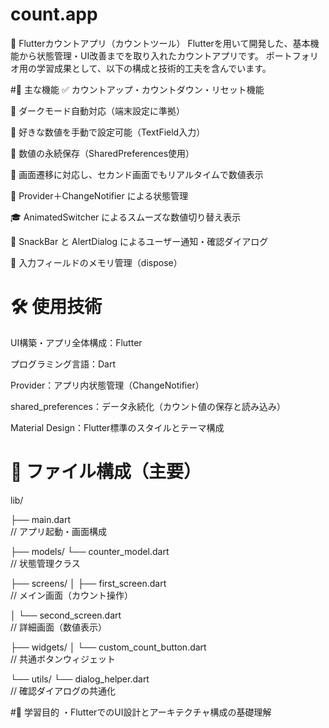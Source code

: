 # count.app
🧮 Flutterカウントアプリ（カウントツール）
Flutterを用いて開発した、基本機能から状態管理・UI改善までを取り入れたカウントアプリです。
ポートフォリオ用の学習成果として、以下の構成と技術的工夫を含んでいます。

#🚀 主な機能
✅ カウントアップ・カウントダウン・リセット機能

🌙 ダークモード自動対応（端末設定に準拠）

🔢 好きな数値を手動で設定可能（TextField入力）

💾 数値の永続保存（SharedPreferences使用）

🔄 画面遷移に対応し、セカンド画面でもリアルタイムで数値表示

🎯 Provider＋ChangeNotifier による状態管理

🎓 AnimatedSwitcher によるスムーズな数値切り替え表示

💬 SnackBar と AlertDialog によるユーザー通知・確認ダイアログ

🧼 入力フィールドのメモリ管理（dispose）

# 🛠️ 使用技術
UI構築・アプリ全体構成：Flutter

プログラミング言語：Dart

Provider：アプリ内状態管理（ChangeNotifier）

shared_preferences：データ永続化（カウント値の保存と読み込み）

Material Design：Flutter標準のスタイルとテーマ構成

# 📂 ファイル構成（主要）
lib/

├── main.dart                       
// アプリ起動・画面構成

├── models/
 └── counter_model.dart         
 // 状態管理クラス

├── screens/
│   ├── first_screen.dart         
// メイン画面（カウント操作）

│   └── second_screen.dart         
// 詳細画面（数値表示）

├── widgets/
│   └── custom_count_button.dart   
// 共通ボタンウィジェット

└── utils/
    └── dialog_helper.dart         
// 確認ダイアログの共通化
    
#🎯 学習目的
・FlutterでのUI設計とアーキテクチャ構成の基礎理解

